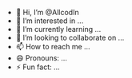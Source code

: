 - 👋 Hi, I’m @AllcodIn
- 👀 I’m interested in ...
- 🌱 I’m currently learning ...
- 💞️ I’m looking to collaborate on ...
- 📫 How to reach me ...
- 😄 Pronouns: ...
- ⚡ Fun fact: ...

<!---
AllcodIn/AllcodIn is a ✨ special ✨ repository because its `README.md` (this file) appears on your GitHub profile.
You can click the Preview link to take a look at your changes.
--->
